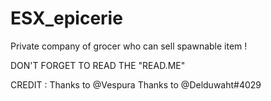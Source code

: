 # ESX_epicerie
Private company of grocer who can sell spawnable item !

DON'T FORGET TO READ THE "READ.ME"

CREDIT :
Thanks to @Vespura 
Thanks to @Delduwaht#4029 
